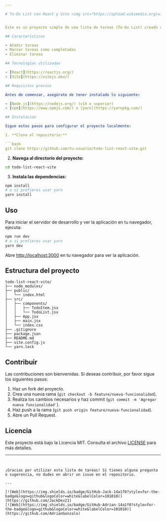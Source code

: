 ```yaml
---

# To-Do List con React y Vite <img src="https://upload.wikimedia.org/wikipedia/commons/thumb/6/6a/Icons8_flat_todo_list.svg/768px-Icons8_flat_todo_list.svg.png" alt="To-Do List Icon" width="100">


Este es un proyecto simple de una lista de tareas (To-Do List) creado con React y Vite. El objetivo de este proyecto es proporcionar una interfaz interactiva donde los usuarios puedan agregar, marcar como completadas y eliminar tareas.

## Características

- Añadir tareas
- Marcar tareas como completadas
- Eliminar tareas

## Tecnologías utilizadas

- [React](https://reactjs.org/)
- [Vite](https://vitejs.dev/)

## Requisitos previos

Antes de comenzar, asegúrate de tener instalado lo siguiente:

- [Node.js](https://nodejs.org/) (v14 o superior)
- [npm](https://www.npmjs.com/) o [yarn](https://yarnpkg.com/)

## Instalación

Sigue estos pasos para configurar el proyecto localmente:

1. **Clona el repositorio:**

```bash
git clone https://github.com/tu-usuario/todo-list-react-vite.git
```

2. **Navega al directorio del proyecto:**

```bash
cd todo-list-react-vite
```

3. **Instala las dependencias:**

```bash
npm install
# o si prefieres usar yarn
yarn install
```

## Uso

Para iniciar el servidor de desarrollo y ver la aplicación en tu navegador, ejecuta:

```bash
npm run dev
# o si prefieres usar yarn
yarn dev
```

Abre [http://localhost:3000](http://localhost:3000) en tu navegador para ver la aplicación.

## Estructura del proyecto

```plaintext
todo-list-react-vite/
├── node_modules/
├── public/
│   └── index.html
├── src/
│   ├── components/
│   │   ├── TodoItem.jsx
│   │   └── TodoList.jsx
│   ├── App.jsx
│   ├── main.jsx
│   └── index.css
├── .gitignore
├── package.json
├── README.md
├── vite.config.js
└── yarn.lock
```

## Contribuir

Las contribuciones son bienvenidas. Si deseas contribuir, por favor sigue los siguientes pasos:

1. Haz un fork del proyecto.
2. Crea una nueva rama (`git checkout -b feature/nueva-funcionalidad`).
3. Realiza los cambios necesarios y haz commit (`git commit -m 'Agregar nueva funcionalidad'`).
4. Haz push a la rama (`git push origin feature/nueva-funcionalidad`).
5. Abre un Pull Request.

## Licencia

Este proyecto está bajo la Licencia MIT. Consulta el archivo [LICENSE](LICENSE) para más detalles.

---
```


¡Gracias por utilizar esta lista de tareas! Si tienes alguna pregunta o sugerencia, no dudes en abrir un issue en el repositorio.

---

[![Web](https://img.shields.io/badge/GitHub-Jack-14a1f0?style=for-the-badge&logo=github&logoColor=white&labelColor=101010)](https://github.com/JackDev21)
[![Web](https://img.shields.io/badge/GitHub-Adrian-14a1f0?style=for-the-badge&logo=github&logoColor=white&labelColor=101010)](https://github.com/AdrianGonzalo)
